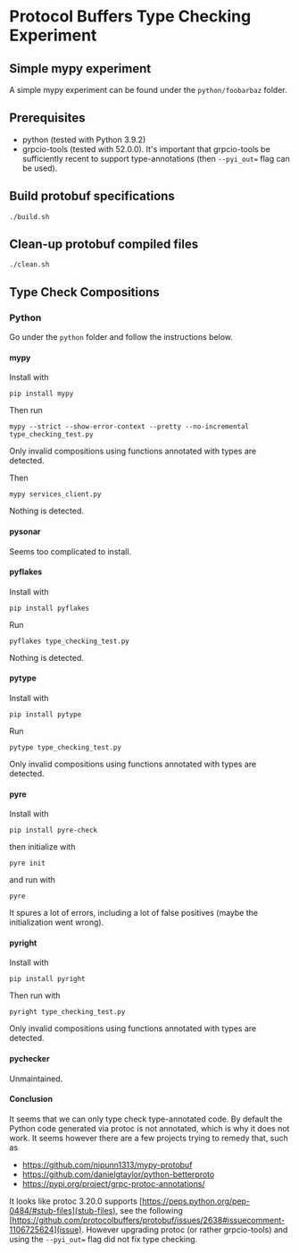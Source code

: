 # Protocol Buffers Type Checking Experiment

## Simple mypy experiment

A simple mypy experiment can be found under the `python/foobarbaz`
folder.

## Prerequisites

- python (tested with Python 3.9.2)
- grpcio-tools (tested with 52.0.0).  It's important that grpcio-tools
  be sufficiently recent to support type-annotations (then
  `--pyi_out=` flag can be used).

## Build protobuf specifications

```
./build.sh
```

## Clean-up protobuf compiled files

```
./clean.sh
```

## Type Check Compositions

### Python

Go under the `python` folder and follow the instructions below.

#### mypy

Install with

```
pip install mypy
```


Then run

```
mypy --strict --show-error-context --pretty --no-incremental type_checking_test.py
```

Only invalid compositions using functions annotated with types are
detected.

Then

```
mypy services_client.py
```

Nothing is detected.

#### pysonar

Seems too complicated to install.

#### pyflakes

Install with

```
pip install pyflakes
```

Run

```
pyflakes type_checking_test.py
```

Nothing is detected.

#### pytype

Install with

```
pip install pytype
```

Run

```
pytype type_checking_test.py
```

Only invalid compositions using functions annotated with types are
detected.

#### pyre

Install with

```
pip install pyre-check
```

then initialize with

```
pyre init
```

and run with

```
pyre
```

It spures a lot of errors, including a lot of false positives (maybe
the initialization went wrong).

#### pyright

Install with

```
pip install pyright
```

Then run with

```
pyright type_checking_test.py
```

Only invalid compositions using functions annotated with types are
detected.

#### pychecker

Unmaintained.

#### Conclusion

It seems that we can only type check type-annotated code.  By default
the Python code generated via protoc is not annotated, which is why it
does not work.  It seems however there are a few projects trying to
remedy that, such as

* https://github.com/nipunn1313/mypy-protobuf
* https://github.com/danielgtaylor/python-betterproto
* https://pypi.org/project/grpc-protoc-annotations/

It looks like protoc 3.20.0 supports
[https://peps.python.org/pep-0484/#stub-files](stub-files), see the
following
[https://github.com/protocolbuffers/protobuf/issues/2638#issuecomment-1106725624](issue).
However upgrading protoc (or rather grpcio-tools) and using the
`--pyi_out=` flag did not fix type checking.
